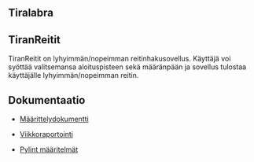 ## Tiralabra

## TiranReitit

TiranReitit on lyhyimmän/nopeimman reitinhakusovellus. Käyttäjä voi syöttää valitsemansa aloituspisteen sekä määränpään ja sovellus tulostaa käyttäjälle lyhyimmän/nopeimman reitin.

## Dokumentaatio

- [Määrittelydokumentti](https://github.com/Noraelisa/tiralabra/blob/main/dokumentit/määrittelydokumentti)

- [Viikkoraportointi](https://github.com/Noraelisa/tiralabra/blob/main/dokumentit/viikkodokumentti)

- [Pylint määritelmät](https://github.com/Noraelisa/tiralabra/blob/main/tiranreitit/.pylintrc)